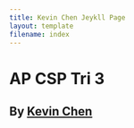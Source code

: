 ```yaml
---
title: Kevin Chen Jeykll Page
layout: template
filename: index
--- 
```


# AP CSP Tri 3

## By [Kevin Chen](https://github.com/Kevinc023032)
